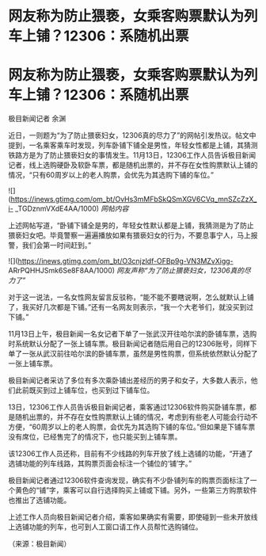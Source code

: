 # 网友称为防止猥亵，女乘客购票默认为列车上铺？12306：系随机出票

# 网友称为防止猥亵，女乘客购票默认为列车上铺？12306：系随机出票

极目新闻记者 余渊

近日，一则题为“为了防止猥亵妇女，12306真的尽力了”的网帖引发热议。帖文中提到，一名乘客乘车时发现，列车卧铺下铺全是男性，年轻女性都是上铺，其猜测铁路方是为了防止猥亵妇女的事情发生。11月13日，12306工作人员告诉极目新闻记者，线上选购硬卧及软卧车票，都是随机出票的，并不存在女性购票默认上铺的情况，“只有60周岁以上的老人购票，会优先为其选购下铺的车位。”

![](https://inews.gtimg.com/om_bt/OvHs3mMFbSkQSmXGV6CVq_mnSZcZzX_i-
_TGDznmVXdE4AA/1000) _网帖内容_

上述网帖写道，“卧铺下铺全是男的，年轻女性默认都是上铺，我猜测是为了防止猥亵妇女吧。毕竟警察一遍遍播放如果有猥亵妇女的行为，不要息事宁人，马上报警，我们会第一时间赶到。”

![](https://inews.gtimg.com/om_bt/O3cnjzldf-OFBp9g-VN3MZvXigg-
ARrPQHHJSmk6Se8F8AA/1000) _网友声称“为了防止猥亵妇女，12306真的尽力了”_

对于这一说法，一名女性网友留言反驳称，“能不能不要瞎说啊，怎么就默认上铺了，我买好几次都是下铺。”还有一名网友则表示，“我一个大老爷们，就没买到过下铺。”

11月13日上午，极目新闻一名女记者下单了一张武汉开往哈尔滨的卧铺车票，选购时系统默认分配了一张上铺车票。极目新闻记者随后用自己的12306账号，同样下单了一张从武汉前往哈尔滨的卧铺车票，虽然是男性购票，但系统依然默认分配了一张上铺车票。

极目新闻记者采访了多位有多次乘卧铺出差经历的男子和女子，大多数人表示，他们此前既买到过上铺车位，也买到过下铺车位。

13日，12306工作人员告诉极目新闻记者，乘客通过12306软件购买卧铺车票，都是随机出票的，并不存在女性购票默认上铺的情况，考虑到有些老人可能会行动不方便，“60周岁以上的老人购票，会优先为其选购下铺的车位。”但如果是下铺车票没有席位，已经售完了的情况下，也只能买到上铺车票。

该12306工作人员还称，目前有不少线路的列车开放了线上选铺的功能，“开通了选铺功能的列车线路，其购票页面会标注一个铺位的‘铺’字。”

极目新闻记者通过12306软件查询发现，确实有不少卧铺列车的购票页面标注了一个黄色的“铺”字，乘客可以自行选择购买上铺或下铺。另外，一些第三方购票软件也推出了选铺功能。

上述工作人员向极目新闻记者介绍，乘客如果确实有需要，即使碰到一些未开放线上选铺功能的列车，也可到人工窗口请工作人员帮忙选购铺位。

（来源：极目新闻）

